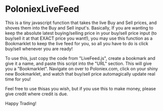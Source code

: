 # PoloniexLiveFeed
This is a tiny javascript function that takes the live Buy and Sell prices, and shoves them into the Buy and Sell input's.
Basically, If you are wanting to keep the absolute latest buying/selling price in your buy/sell price input (to buy/sell it at that EXACT price you want!), you may use this function as a Bookmarklet to keep the live feed for you, so all you have to do is click buy/sell whenever you are ready!

To use this, just copy the code from "LiveFeed.js", create a bookmark and give it a name, and paste this script into the "URL" section.
This will give you a "Bookmarklet".
Navigate on over to Poloniex.com, click on your shiny new Bookmarklet, and watch that buy/sell price automagically update real time for you!

Feel free to use thisas you wish, but if you use this to make money, please give credit where credit is due.

Happy Trading!

